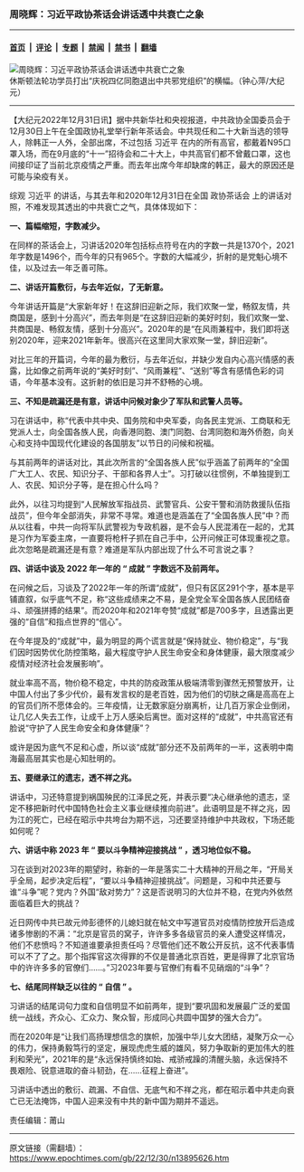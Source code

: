 ### 周晓辉：习近平政协茶话会讲话透中共衰亡之象

---

#### [首页](../../../..?n13895626) &nbsp;|&nbsp; [评论](../../../../../epoch-comment?n13895626) &nbsp;|&nbsp; [专题](../../../../../epoch-special?n13895626) &nbsp;|&nbsp; [禁闻](../../../../../epoch-news?n13895626) &nbsp;|&nbsp; [禁书](../../../../../books?n13895626) &nbsp;|&nbsp; [翻墙](https://github.com/gfw-breaker/nogfw/blob/master/README.md?n13895626)


<div><img alt="周晓辉：习近平政协茶话会讲话透中共衰亡之象" class="attachment-djy_600_400 size-djy_600_400 wp-post-image" src="https://i.epochtimes.com/assets/uploads/2022/08/id13809341-IMG_9385-600x400.jpg"/>
<div class="caption">
 休斯顿法轮功学员打出“庆祝四亿同胞退出中共邪党组织”的横幅。（钟心萍/大纪元）
</div></div><hr/><div class="post_content" id="artbody" itemprop="articleBody">
 <!-- article content begin -->
 <p>
  【大纪元2022年12月31日讯】据中共新华社和央视报道，中共政协全国委员会于12月30日上午在全国政协礼堂举行新年茶话会。中共现任和二十大新当选的领导人，除韩正一人外，全部出席，不过包括
  <ok href="https://www.epochtimes.com/gb/tag/%E4%B9%A0%E8%BF%91%E5%B9%B3.html">
   习近平
  </ok>
  在内的所有高官，都戴着N95口罩入场，而在9月底的“十一”招待会和二十大上，中共高官们都不曾戴口罩，这也间接印证了当前北京疫情之严重。而去年出席今年却缺席的韩正，最大的原因还是可能与染疫有关。
 </p>
 <p>
  综观
  <ok href="https://www.epochtimes.com/gb/tag/%E4%B9%A0%E8%BF%91%E5%B9%B3.html">
   习近平
  </ok>
  的讲话，与其去年和2020年12月31日在全国
  <ok href="https://www.epochtimes.com/gb/tag/%E6%94%BF%E5%8D%8F%E8%8C%B6%E8%AF%9D%E4%BC%9A.html">
   政协茶话会
  </ok>
  上的讲话对照，不难发现其透出的中共衰亡之气，具体体现如下：
 </p>
 <p>
  <strong>
   一、篇幅缩短，字数减少。
  </strong>
 </p>
 <p>
  在同样的茶话会上，习讲话2020年包括标点符号在内的字数一共是1370个，2021年字数是1496个，而今年的只有965个。字数的大幅减少，折射的是党魁心境不佳，以及过去一年乏善可陈。
 </p>
 <p>
  <strong>
   二、讲话开篇敷衍，与去年近似，了无新意。
  </strong>
 </p>
 <p>
  今年讲话开篇是“大家新年好！在这辞旧迎新之际，我们欢聚一堂，畅叙友情，共商国是，感到十分高兴”，而去年则是“在这辞旧迎新的美好时刻，我们欢聚一堂、共商国是、畅叙友情，感到十分高兴”。2020年的是“在风雨兼程中，我们即将送别2020年，迎来2021年新年。很高兴在这里同大家欢聚一堂，辞旧迎新”。
 </p>
 <p>
  对比三年的开篇词，今年的最为敷衍，与去年近似，并缺少发自内心高兴情感的表露，比如像之前两年说的“美好时刻”、“风雨兼程”、“送别”等含有感情色彩的词语，今年基本没有。这折射的依旧是习并不舒畅的心境。
 </p>
 <p>
  <strong>
   三、不知是疏漏还是有意，讲话中问候对象少了军队和武警人员等。
  </strong>
 </p>
 <p>
  习在讲话中，称“代表中共中央、国务院和中央军委，向各民主党派、工商联和无党派人士，向全国各族人民，向香港同胞、澳门同胞、台湾同胞和海外侨胞，向关心和支持中国现代化建设的各国朋友”以节日的问候和祝福。
 </p>
 <p>
  与其前两年的讲话对比，其此次所言的“全国各族人民”似乎涵盖了前两年的“全国广大工人、农民、知识分子、干部和各界人士”。习打破以往惯例，不单独提到工人、农民、知识分子等，是在担心什么吗？
 </p>
 <p>
  此外，以往习均提到“人民解放军指战员、武警官兵、公安干警和消防救援队伍指战员”，但今年全部消失，非常不寻常。难道也是涵盖在了“全国各族人民”中？而从以往看，中共一向将军队武警视为专政机器，是不会与人民混淆在一起的，尤其是习作为军委主席，一直要将枪杆子抓在自己手中，公开问候正可体现重视之意。此次忽略是疏漏还是有意？难道是军队内部出现了什么不可言说之事？
 </p>
 <p>
  <strong>
   四、讲话中谈及
  </strong>
  <strong>
   2022
  </strong>
  <strong>
   年一年的
  </strong>
  <strong>
   “
  </strong>
  <strong>
   成就
  </strong>
  <strong>
   ”
  </strong>
  <strong>
   字数远不及前两年。
  </strong>
 </p>
 <p>
  在问候之后，习谈及了2022年一年的所谓“成就”，但只有区区291个字，基本是平铺直叙，似乎底气不足，称“这些成绩来之不易，是全党全军全国各族人民团结奋斗、顽强拼搏的结果”。而2020年和2021年夸赞“成就”都是700多字，且透露出更强的“自信”和指点世界的“信心”。
 </p>
 <p>
  在今年提及的“成就”中，最为明显的两个谎言就是“保持就业、物价稳定”，与“我们因时因势优化防控策略，最大程度守护人民生命安全和身体健康，最大限度减少疫情对经济社会发展影响”。
 </p>
 <p>
  就业率高不高，物价稳不稳定，中共的防疫政策从极端清零到骤然无预警放开，让中国人付出了多少代价，最有发言权的是老百姓，因为他们的切肤之痛是高高在上的官员们所不愿体会的。三年疫情，让无数家庭分崩离析，让几百万家企业倒闭，让几亿人失去工作，让成千上万人感染后离世。面对这样的“成就”，中共高官还有脸说“守护了人民生命安全和身体健康”？
 </p>
 <p>
  或许是因为底气不足和心虚，所以谈“成就”部分还不及前两年的一半，这表明中南海最高层其实也是心知肚明的。
 </p>
 <p>
  <strong>
   五、要继承江的遗志，透不祥之兆。
  </strong>
 </p>
 <p>
  讲话中，习还特意提到祸国殃民的江泽民之死，并表示要“决心继承他的遗志，坚定不移把新时代中国特色社会主义事业继续推向前进”。此语明显是不祥之兆，因为江的死亡，已经在昭示中共垮台为期不远，习还要坚持维护中共政权，下场还能如何呢？
 </p>
 <p>
  <strong>
   六、讲话中称
  </strong>
  <strong>
   2023
  </strong>
  <strong>
   年
  </strong>
  <strong>
   “
  </strong>
  <strong>
   要以斗争精神迎接挑战
  </strong>
  <strong>
   ”
  </strong>
  <strong>
   ，透习地位似不稳。
  </strong>
 </p>
 <p>
  习在谈到对2023年的期望时，称新的一年是落实二十大精神的开局之年，“开局关乎全局，起步决定后程”，“要以斗争精神迎接挑战”。问题是，习和中共还要与谁“斗争”呢？党内？外国“敌对势力”？这是否说明习的大位并不稳，在党内外依然面临着巨大的挑战？
 </p>
 <p>
  近日网传中共已故元帅彭德怀的儿媳妇就在帖文中写道官员对疫情防控放开后造成诸多惨剧的不满：“北京是官员的窝子，许许多多各级官员的亲人遭受这样情况，他们不悲愤吗？不知道谁要承担责任吗？尽管他们还不敢公开反抗，这不代表事情可以不了了之。那个指挥官这次得罪的不仅是普通北京百姓，更是得罪了北京官场中的许许多多的官僚们……。”习2023年要与官僚们有看不见硝烟的“斗争”？
 </p>
 <p>
  <strong>
   七、结尾同样缺乏以往的
  </strong>
  <strong>
   “
  </strong>
  <strong>
   自信
  </strong>
  <strong>
   ”
  </strong>
  <strong>
   。
  </strong>
 </p>
 <p>
  习讲话的结尾词句力度和自信明显不如前两年，提到“要巩固和发展最广泛的爱国统一战线，齐众心、汇众力、聚众智，形成同心共圆中国梦的强大合力”。
 </p>
 <p>
  而在2020年是“让我们高扬理想信念的旗帜，加强中华儿女大团结，凝聚万众一心的伟力，保持勇毅笃行的坚定，展现虎虎生威的雄风，努力争取新的更加伟大的胜利和荣光”，2021年的是“永远保持慎终如始、戒骄戒躁的清醒头脑，永远保持不畏艰险、锐意进取的奋斗韧劲，在……征程上奋进”。
 </p>
 <p>
  习讲话中透出的敷衍、疏漏、不自信、无底气和不祥之兆，都在昭示着中共走向衰亡已无法掩饰，中国人迎来没有中共的新中国为期并不遥远。
 </p>
 <p>
  责任编辑：莆山
 </p>
 <!-- article content end -->
 <div id="below_article_ad">
 </div>
</div>


---

原文链接（需翻墙）：https://www.epochtimes.com/gb/22/12/30/n13895626.htm